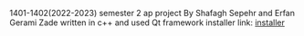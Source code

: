 1401-1402(2022-2023) semester 2 ap project
By Shafagh Sepehr and Erfan Gerami Zade
written in c++ and used Qt framework
installer link: <a href="[https://s28.picofile.com/file/8465406368/SkullKing.exe.html](https://drive.google.com/u/0/uc?id=1evrNLptveUOYHyA26TzQSwRCSe1h9g7u&export=download)https://drive.google.com/u/0/uc?id=1evrNLptveUOYHyA26TzQSwRCSe1h9g7u&export=download">installer</a>

